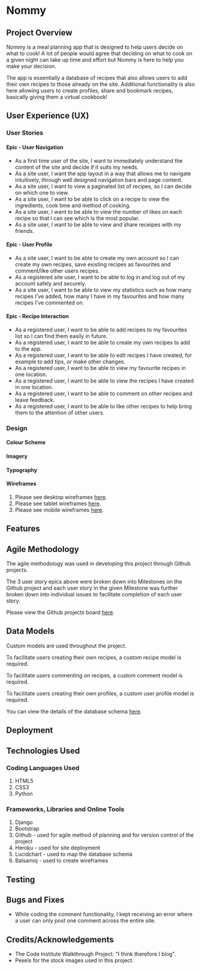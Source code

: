 # Nommy

## Project Overview

Nommy is a meal planning app that is designed to help users decide on what to cook! A lot of people would agree that deciding on what to cook on a given night can take up time and effort but Nommy is here to help you make your decision.

The app is essentially a database of recipes that also allows users to add their own recipes to those already on the site. Additional functionality is also here allowing users to create profiles, share and bookmark recipes, basically giving them a virtual cookbook!

## User Experience (UX)

### User Stories

#### Epic - User Navigation
- As a first time user of the site, I want to immediately understand the content of the site and decide if it suits my needs.
- As a site user, I want the app layout in a way that allows me to navigate intuitively, through well designed navigation bars and page content.
- As a site user, I want to view a paginated list of recipes, so I can decide on which one to view.
- As a site user, I want to be able to click on a recipe to view the ingredients, cook time and method of cooking.
- As a site user, I want to be able to view the number of likes on each recipe so that I can see which is the most popular.
- As a site user, I want to be able to view and share receipes with my friends.

#### Epic - User Profile
- As a site user, I want to be able to create my own account so I can create my own recipes, save existing recipes as favourites and comment/like other users recipes.
- As a registered site user, I want to be able to log in and log out of my account safely and securely.
- As a site user, I want to be able to view my statistics such as how many recipes I've added, how many I have in my favourites and how many recipes I've commented on.

#### Epic - Recipe Interaction
- As a registered user, I want to be able to add recipes to my favourites list so I can find them easily in future.
- As a registered user, I want to be able to create my own recipes to add to the app.
- As a registered user, I want to be able to edit recipes I have created, for example to add tips, or make other changes.
- As a registered user, I want to be able to view my favourite recipes in one location.
- As a registered user, I want to be able to view the recipes I have created in one location.
- As a registered user, I want to be able to comment on other recipes and leave feedback.
- As a registered user, I want to be able to like other recipes to help bring them to the attention of other users. 


### Design

#### Colour Scheme

#### Imagery

#### Typography




#### Wireframes



1. Please see desktop wireframes [here](documentation/wireframes/desktop.png).
2. Please see tablet wireframes [here](documentation/wireframes/tablet.png).
3. Please see mobile wireframes [here](documentation/wireframes/mobile.png).


## Features

## Agile Methodology

The agile methodology was used in developing this project through Github projects. 

The 3 user story epics above were broken down into Milestones on the Github project and each user story in the given Milestone was further broken down into individual issues to facilitate completion of each user story.

Please view the Github projects board [here](https://github.com/users/StephenB92/projects/4).

## Data Models

Custom models are used throughout the project.

To facilitate users creating their own recipes, a custom recipe model is required.

To facilitate users commenting on recipes, a custom comment model is required.

To facilitate users creating their own profiles, a custom user profile model is required.

You can view the details of the database schema [here](documentation/database-schema/database-schema.png).

## Deployment

## Technologies Used

### Coding Languages Used
1. HTML5
2. CSS3
3. Python

### Frameworks, Libraries and Online Tools
1. Django
2. Bootstrap
3. Github - used for agile method of planning and for version control of the project
4. Heroku - used for site deployment
3. Lucidchart - used to map the database schema
4. Balsamiq - used to create wireframes




## Testing

## Bugs and Fixes

- While coding the comment functionality, I kept receiving an error where a user can only post one comment across the entire site. 

## Credits/Acknowledgements 

- The Code Institute Walkthrough Project: "I think therefore I blog".
- Pexels for the stock images used in this project.

